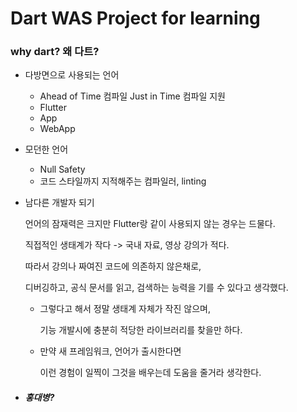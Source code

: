 # Dart WAS Project for learning

### why dart? 왜 다트?

+ 다방면으로 사용되는 언어
    + Ahead of Time 컴파일
        Just in Time 컴파일 지원
    + Flutter
    + App
    + WebApp

+ 모던한 언어
    + Null Safety
    + 코드 스타일까지 지적해주는
    컴파일러, linting

+ 남다른 개발자 되기

    언어의 잠재력은 크지만 Flutter랑 같이 사용되지 않는 경우는 드물다.

    직접적인 생태계가 작다 -> 국내 자료, 영상 강의가 적다.

    따라서 강의나 짜여진 코드에 의존하지 않은채로,

    디버깅하고, 공식 문서를 읽고, 검색하는 능력을 기를 수 있다고 생각했다.

    + 그렇다고 해서 정말 생태계 자체가 작진 않으며,

        기능 개발시에 충분히 적당한 라이브러리를 찾을만 하다.
    
    + 만약 새 프레임워크, 언어가 출시한다면

        이런 경험이 일찍이 그것을 배우는데 도움을 줄거라 생각한다.

+ ##### 홍대병?
